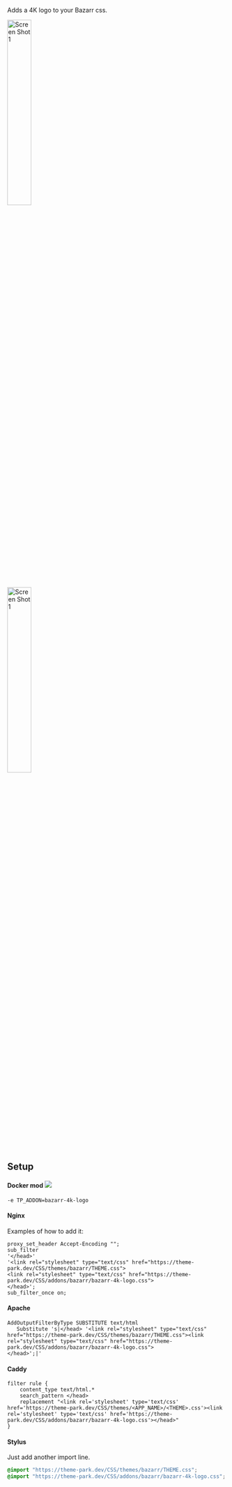 Adds a 4K logo to your Bazarr css. 
<p>
<a href="https://raw.githubusercontent.com/gilbN/theme.park/master/CSS/addons/bazarr/desktop.png" rel="noopener"><img src="https://raw.githubusercontent.com/gilbN/theme.park/master/CSS/addons/bazarr/desktop.png" alt="Screen Shot 1" width="33%" /></a>
</p>
<p>
<a href="https://raw.githubusercontent.com/gilbN/theme.park/master/CSS/addons/bazarr/mobile.png" rel="noopener"><img src="https://raw.githubusercontent.com/gilbN/theme.park/master/CSS/addons/bazarr/mobile.png" alt="Screen Shot 1" width="33%" /></a>
</p>

## Setup

#### Docker mod <img src="https://avatars.githubusercontent.com/u/12324908?s=20&v=4">
`-e TP_ADDON=bazarr-4k-logo`

#### Nginx
Examples of how to add it:

```nginx
proxy_set_header Accept-Encoding "";
sub_filter
'</head>'
'<link rel="stylesheet" type="text/css" href="https://theme-park.dev/CSS/themes/bazarr/THEME.css">
<link rel="stylesheet" type="text/css" href="https://theme-park.dev/CSS/addons/bazarr/bazarr-4k-logo.css">
</head>';
sub_filter_once on;
```

#### Apache

```nginx
AddOutputFilterByType SUBSTITUTE text/html
   Substitute 's|</head> '<link rel="stylesheet" type="text/css" href="https://theme-park.dev/CSS/themes/bazarr/THEME.css"><link rel="stylesheet" type="text/css" href="https://theme-park.dev/CSS/addons/bazarr/bazarr-4k-logo.css">
</head>';|'
```

#### Caddy

```nginx
filter rule {
    content_type text/html.*
    search_pattern </head>
    replacement "<link rel='stylesheet' type='text/css' href='https://theme-park.dev/CSS/themes/<APP_NAME>/<THEME>.css'><link rel='stylesheet' type='text/css' href='https://theme-park.dev/CSS/addons/bazarr/bazarr-4k-logo.css'></head>"
}
```

#### Stylus

Just add another import line.

```css
@import "https://theme-park.dev/CSS/themes/bazarr/THEME.css";
@import "https://theme-park.dev/CSS/addons/bazarr/bazarr-4k-logo.css";
```